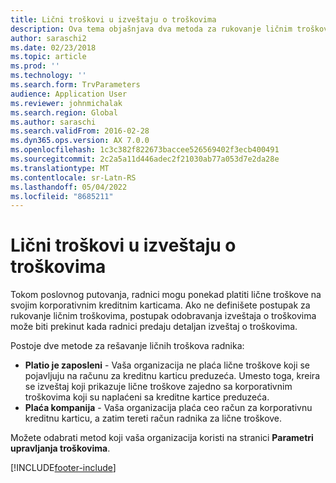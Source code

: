 ```yaml
---
title: Lični troškovi u izveštaju o troškovima
description: Ova tema objašnjava dva metoda za rukovanje ličnim troškovima radnika u Microsoft Dynamics 365 Finansija.
author: saraschi2
ms.date: 02/23/2018
ms.topic: article
ms.prod: ''
ms.technology: ''
ms.search.form: TrvParameters
audience: Application User
ms.reviewer: johnmichalak
ms.search.region: Global
ms.author: saraschi
ms.search.validFrom: 2016-02-28
ms.dyn365.ops.version: AX 7.0.0
ms.openlocfilehash: 1c3c382f822673baccee526569402f3ecb400491
ms.sourcegitcommit: 2c2a5a11d446adec2f21030ab77a053d7e2da28e
ms.translationtype: MT
ms.contentlocale: sr-Latn-RS
ms.lasthandoff: 05/04/2022
ms.locfileid: "8685211"
---
```

# <a name="personal-expenses-on-an-expense-report"></a>Lični troškovi u izveštaju o troškovima

Tokom poslovnog putovanja, radnici mogu ponekad platiti lične troškove na svojim korporativnim kreditnim karticama. Ako ne definišete postupak za rukovanje ličnim troškovima, postupak odobravanja izveštaja o troškovima može biti prekinut kada radnici predaju detaljan izveštaj o troškovima. 

Postoje dve metode za rešavanje ličnih troškova radnika:

- **Platio je zaposleni** - Vaša organizacija ne plaća lične troškove koji se pojavljuju na računu za kreditnu karticu preduzeća. Umesto toga, kreira se izveštaj koji prikazuje lične troškove zajedno sa korporativnim troškovima koji su naplaćeni sa kreditne kartice preduzeća.
- **Plaća kompanija** - Vaša organizacija plaća ceo račun za korporativnu kreditnu karticu, a zatim tereti račun radnika za lične troškove.

Možete odabrati metod koji vaša organizacija koristi na stranici **Parametri upravljanja troškovima**.


[!INCLUDE[footer-include](../includes/footer-banner.md)]